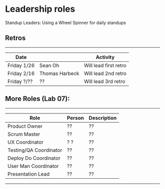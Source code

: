 # Leadership roles

Standup Leaders: Using a Wheel Spinner for daily standups

## Retros
______________________________________________________
| Date        |         | Activity              |
|-------------|---------|-----------------------|
| Friday 1/26 | Sean Oh | Will lead first retro |
| Friday 2/16 | Thomas Harbeck | Will lead 2nd retro |
| Friday ?/?? | ?? | Will lead 3rd retro |

## More Roles (Lab 07):
___________________________________________________
| Role           | Person     |  Description      |
|----------------|-----------|--------------------|
| Product Owner  | ??        |                 ?? |
| Scrum Master   | ??        |                 ?? |
| UX Coordinator | ?       ? |                 ?? |
| Testing/QA Coordinator| ?? |                 ?? |
| Deploy Do Coordinator | ?? |                 ?? |
| User Man Coordinator  | ?? |                 ?? |
| Presentation Lead     | ?? |                 ?? |
___________________________________________________






